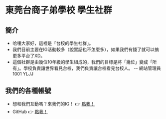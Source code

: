 # 東莞台商子弟學校 學生社群

## 簡介
- 哈嘍大家好，這裡是「台校的學生社群」。
- 我們目前主要在IG活動較多（說實話也不怎麼多），如果我們有錢了就可以搞更多平台了XD。
- 這個社群是由幾位10年級的學生組成的，我們的目標是將「幾位」變成「所有」。學校負責讓世界看見台校，我們負責讓台校看見台校人。 -- 網站管理員 1001 YLJJ

## 我們的各種帳號
- 想和我們互動嗎？來我們的IG！ 👉 [點我！](https://www.instagram.com/tbds_student_rights)
- GitHub 👉 [點我！](https://github.com/td-students)

